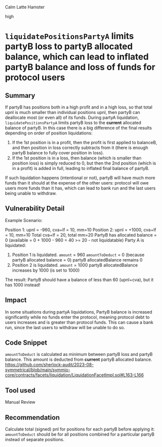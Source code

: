 Calm Latte Hamster

high

# `liquidatePositionsPartyA` limits partyB loss to partyB allocated balance, which can lead to inflated partyB balance and loss of funds for protocol users
## Summary

If partyB has positions both in a high profit and in a high loss, so that total upnl is much smaller than individual positions upnl, then partyB can deallocate most (or even all) of its funds. During partyA liquidation, `liquidatePositionsPartyA` limits partyB loss to the **current** allocated balance of partyB. In this case there is a big difference of the final results depending on order of position liquidations:
1. If the 1st position is in a profit, then the profit is first applied to balanceB, and then position in loss correctly subtracts from it (there is enough partyB balance to fully cover position in loss).
2. If the 1st position is in a loss, then balance (which is smaller than position loss) is simply reduced to 0, but then the 2nd position (which is in a profit) is added in full, leading to inflated final balance of partyB.

If such liquidation happens (intentional or not), partyB will have much more funds than it should at the expense of the other users: protocol will owe users more funds than it has, which can lead to bank run and the last users being unable to withdraw.

## Vulnerability Detail

Example Scenario:

Position 1: upnl = -960, cva+lf = 10, mm=10
Position 2: upnl = +1000, cva+lf = 10, mm=10
Total cva+lf = 20, total mm=20
PartyB has allocated balance = 0 (available = 0 + 1000 - 960 = 40 >= 20 - not liquidatable)
Party A is liquidated:
1. Position 1 is liquidated.
`amount` = 960
`amountToDeduct` = 0 (because partyB allocated balance = 0)
partyB allocatedBalance remains 0
2. Position 2 is liquidated.
`amount` = 1000
partyB allocatedBalance increases by 1000 (is set to 1000)

The result: PartyB should have a balance of less than 60 (upnl+cva), but it has 1000 instead!

## Impact

In some situations during partyA liquidations, PartyB balance is increased significantly while no funds enter the protocol, meaning protocol debt to users increases and is greater than protocol funds. This can cause a bank run, since the last users to withdraw will be unable to do so.

## Code Snippet

`amountToDeduct` is calculated as minimum between partyB loss and partyB balance. This amount is deducted from **current** partyB allocated balance.
https://github.com/sherlock-audit/2023-08-symmetrical/blob/main/symmio-core/contracts/facets/liquidation/LiquidationFacetImpl.sol#L163-L166

## Tool used

Manual Review

## Recommendation

Calculate total (signed) pnl for positions for each partyB before applying it: `amountToDeduct` should be for all positions combined for a particular partyB instead of separate positions.